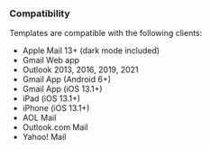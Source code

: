 ### Compatibility
Templates are compatible with the following clients:

* Apple Mail 13+ (dark mode included)
* Gmail Web app
* Outlook 2013, 2016, 2019, 2021
* Gmail App (Android 6+)
* Gmail App (iOS 13.1+)
* iPad (iOS 13.1+)
* iPhone (iOS 13.1+)
* AOL Mail
* Outlook.com Mail
* Yahoo! Mail